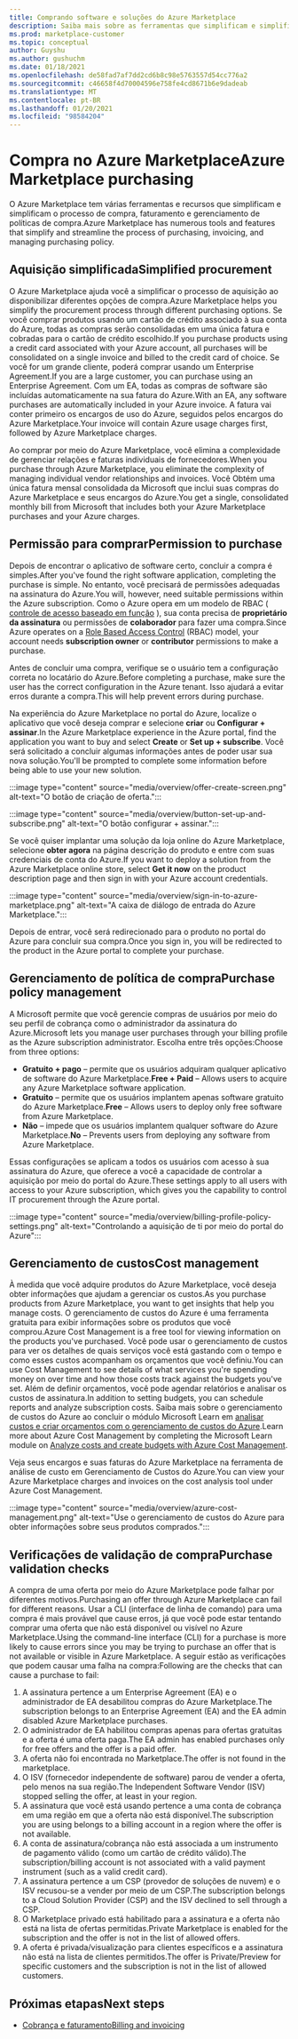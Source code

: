 ```yaml
---
title: Comprando software e soluções do Azure Marketplace
description: Saiba mais sobre as ferramentas que simplificam e simplificam as compras e o gerenciamento de software no Azure Marketplace.
ms.prod: marketplace-customer
ms.topic: conceptual
author: Guyshu
ms.author: gushuchm
ms.date: 01/18/2021
ms.openlocfilehash: de58fad7af7dd2cd6b8c98e5763557d54cc776a2
ms.sourcegitcommit: c46658f4d70004596e758fe4cd8671b6e9dadeab
ms.translationtype: MT
ms.contentlocale: pt-BR
ms.lasthandoff: 01/20/2021
ms.locfileid: "98584204"
---
```

# <a name="azure-marketplace-purchasing"></a><span data-ttu-id="7e46a-103">Compra no Azure Marketplace</span><span class="sxs-lookup"><span data-stu-id="7e46a-103">Azure Marketplace purchasing</span></span>

<span data-ttu-id="7e46a-104">O Azure Marketplace tem várias ferramentas e recursos que simplificam e simplificam o processo de compra, faturamento e gerenciamento de políticas de compra.</span><span class="sxs-lookup"><span data-stu-id="7e46a-104">Azure Marketplace has numerous tools and features that simplify and streamline the process of purchasing, invoicing, and managing purchasing policy.</span></span>

## <a name="simplified-procurement"></a><span data-ttu-id="7e46a-105">Aquisição simplificada</span><span class="sxs-lookup"><span data-stu-id="7e46a-105">Simplified procurement</span></span>

<span data-ttu-id="7e46a-106">O Azure Marketplace ajuda você a simplificar o processo de aquisição ao disponibilizar diferentes opções de compra.</span><span class="sxs-lookup"><span data-stu-id="7e46a-106">Azure Marketplace helps you simplify the procurement process through different purchasing options.</span></span> <span data-ttu-id="7e46a-107">Se você comprar produtos usando um cartão de crédito associado à sua conta do Azure, todas as compras serão consolidadas em uma única fatura e cobradas para o cartão de crédito escolhido.</span><span class="sxs-lookup"><span data-stu-id="7e46a-107">If you purchase products using a credit card associated with your Azure account, all purchases will be consolidated on a single invoice and billed to the credit card of choice.</span></span> <span data-ttu-id="7e46a-108">Se você for um grande cliente, poderá comprar usando um Enterprise Agreement.</span><span class="sxs-lookup"><span data-stu-id="7e46a-108">If you are a large customer, you can purchase using an Enterprise Agreement.</span></span> <span data-ttu-id="7e46a-109">Com um EA, todas as compras de software são incluídas automaticamente na sua fatura do Azure.</span><span class="sxs-lookup"><span data-stu-id="7e46a-109">With an EA, any software purchases are automatically included in your Azure invoice.</span></span> <span data-ttu-id="7e46a-110">A fatura vai conter primeiro os encargos de uso do Azure, seguidos pelos encargos do Azure Marketplace.</span><span class="sxs-lookup"><span data-stu-id="7e46a-110">Your invoice will contain Azure usage charges first, followed by Azure Marketplace charges.</span></span>

<span data-ttu-id="7e46a-111">Ao comprar por meio do Azure Marketplace, você elimina a complexidade de gerenciar relações e faturas individuais de fornecedores.</span><span class="sxs-lookup"><span data-stu-id="7e46a-111">When you purchase through Azure Marketplace, you eliminate the complexity of managing individual vendor relationships and invoices.</span></span> <span data-ttu-id="7e46a-112">Você Obtém uma única fatura mensal consolidada da Microsoft que inclui suas compras do Azure Marketplace e seus encargos do Azure.</span><span class="sxs-lookup"><span data-stu-id="7e46a-112">You get a single, consolidated monthly bill from Microsoft that includes both your Azure Marketplace purchases and your Azure charges.</span></span>

## <a name="permission-to-purchase"></a><span data-ttu-id="7e46a-113">Permissão para comprar</span><span class="sxs-lookup"><span data-stu-id="7e46a-113">Permission to purchase</span></span>

<span data-ttu-id="7e46a-114">Depois de encontrar o aplicativo de software certo, concluir a compra é simples.</span><span class="sxs-lookup"><span data-stu-id="7e46a-114">After you've found the right software application, completing the purchase is simple.</span></span> <span data-ttu-id="7e46a-115">No entanto, você precisará de permissões adequadas na assinatura do Azure.</span><span class="sxs-lookup"><span data-stu-id="7e46a-115">You will, however, need suitable permissions within the Azure subscription.</span></span> <span data-ttu-id="7e46a-116">Como o Azure opera em um modelo de RBAC ( [controle de acesso baseado em função](/azure/role-based-access-control/overview) ), sua conta precisa de **proprietário da assinatura** ou permissões de **colaborador** para fazer uma compra.</span><span class="sxs-lookup"><span data-stu-id="7e46a-116">Since Azure operates on a [Role Based Access Control](/azure/role-based-access-control/overview) (RBAC) model, your account needs **subscription owner** or **contributor** permissions to make a purchase.</span></span>

<span data-ttu-id="7e46a-117">Antes de concluir uma compra, verifique se o usuário tem a configuração correta no locatário do Azure.</span><span class="sxs-lookup"><span data-stu-id="7e46a-117">Before completing a purchase, make sure the user has the correct configuration in the Azure tenant.</span></span> <span data-ttu-id="7e46a-118">Isso ajudará a evitar erros durante a compra.</span><span class="sxs-lookup"><span data-stu-id="7e46a-118">This will help prevent errors during purchase.</span></span>

<span data-ttu-id="7e46a-119">Na experiência do Azure Marketplace no portal do Azure, localize o aplicativo que você deseja comprar e selecione **criar** ou **Configurar + assinar**.</span><span class="sxs-lookup"><span data-stu-id="7e46a-119">In the Azure Marketplace experience in the Azure portal, find the application you want to buy and select **Create** or **Set up + subscribe**.</span></span> <span data-ttu-id="7e46a-120">Você será solicitado a concluir algumas informações antes de poder usar sua nova solução.</span><span class="sxs-lookup"><span data-stu-id="7e46a-120">You'll be prompted to complete some information before being able to use your new solution.</span></span>

:::image type="content" source="media/overview/offer-create-screen.png" alt-text="O botão de criação de oferta.":::

:::image type="content" source="media/overview/button-set-up-and-subscribe.png" alt-text="O botão configurar + assinar.":::

<span data-ttu-id="7e46a-123">Se você quiser implantar uma solução da loja online do Azure Marketplace, selecione **obter agora** na página descrição do produto e entre com suas credenciais de conta do Azure.</span><span class="sxs-lookup"><span data-stu-id="7e46a-123">If you want to deploy a solution from the Azure Marketplace online store, select **Get it now** on the product description page and then sign in with your Azure account credentials.</span></span>

:::image type="content" source="media/overview/sign-in-to-azure-marketplace.png" alt-text="A caixa de diálogo de entrada do Azure Marketplace.":::

<span data-ttu-id="7e46a-125">Depois de entrar, você será redirecionado para o produto no portal do Azure para concluir sua compra.</span><span class="sxs-lookup"><span data-stu-id="7e46a-125">Once you sign in, you will be redirected to the product in the Azure portal to complete your purchase.</span></span>

## <a name="purchase-policy-management"></a><span data-ttu-id="7e46a-126">Gerenciamento de política de compra</span><span class="sxs-lookup"><span data-stu-id="7e46a-126">Purchase policy management</span></span>

<span data-ttu-id="7e46a-127">A Microsoft permite que você gerencie compras de usuários por meio do seu perfil de cobrança como o administrador da assinatura do Azure.</span><span class="sxs-lookup"><span data-stu-id="7e46a-127">Microsoft lets you manage user purchases through your billing profile as the Azure subscription administrator.</span></span> <span data-ttu-id="7e46a-128">Escolha entre três opções:</span><span class="sxs-lookup"><span data-stu-id="7e46a-128">Choose from three options:</span></span>

- <span data-ttu-id="7e46a-129">**Gratuito + pago** – permite que os usuários adquiram qualquer aplicativo de software do Azure Marketplace.</span><span class="sxs-lookup"><span data-stu-id="7e46a-129">**Free + Paid** – Allows users to acquire any Azure Marketplace software application.</span></span>
- <span data-ttu-id="7e46a-130">**Gratuito** – permite que os usuários implantem apenas software gratuito do Azure Marketplace.</span><span class="sxs-lookup"><span data-stu-id="7e46a-130">**Free** – Allows users to deploy only free software from Azure Marketplace.</span></span>
- <span data-ttu-id="7e46a-131">**Não** – impede que os usuários implantem qualquer software do Azure Marketplace.</span><span class="sxs-lookup"><span data-stu-id="7e46a-131">**No** – Prevents users from deploying any software from Azure Marketplace.</span></span>

<span data-ttu-id="7e46a-132">Essas configurações se aplicam a todos os usuários com acesso à sua assinatura do Azure, que oferece a você a capacidade de controlar a aquisição por meio do portal do Azure.</span><span class="sxs-lookup"><span data-stu-id="7e46a-132">These settings apply to all users with access to your Azure subscription, which gives you the capability to control IT procurement through the Azure portal.</span></span>

:::image type="content" source="media/overview/billing-profile-policy-settings.png" alt-text="Controlando a aquisição de ti por meio do portal do Azure":::

## <a name="cost-management"></a><span data-ttu-id="7e46a-134">Gerenciamento de custos</span><span class="sxs-lookup"><span data-stu-id="7e46a-134">Cost management</span></span>

<span data-ttu-id="7e46a-135">À medida que você adquire produtos do Azure Marketplace, você deseja obter informações que ajudam a gerenciar os custos.</span><span class="sxs-lookup"><span data-stu-id="7e46a-135">As you purchase products from Azure Marketplace, you want to get insights that help you manage costs.</span></span> <span data-ttu-id="7e46a-136">O gerenciamento de custos do Azure é uma ferramenta gratuita para exibir informações sobre os produtos que você comprou.</span><span class="sxs-lookup"><span data-stu-id="7e46a-136">Azure Cost Management is a free tool for viewing information on the products you've purchased.</span></span> <span data-ttu-id="7e46a-137">Você pode usar o gerenciamento de custos para ver os detalhes de quais serviços você está gastando com o tempo e como esses custos acompanham os orçamentos que você definiu.</span><span class="sxs-lookup"><span data-stu-id="7e46a-137">You can use Cost Management to see details of what services you're spending money on over time and how those costs track against the budgets you've set.</span></span> <span data-ttu-id="7e46a-138">Além de definir orçamentos, você pode agendar relatórios e analisar os custos de assinatura.</span><span class="sxs-lookup"><span data-stu-id="7e46a-138">In addition to setting budgets, you can schedule reports and analyze subscription costs.</span></span> <span data-ttu-id="7e46a-139">Saiba mais sobre o gerenciamento de custos do Azure ao concluir o módulo Microsoft Learn em [analisar custos e criar orçamentos com o gerenciamento de custos do Azure](/learn/modules/analyze-costs-create-budgets-azure-cost-management/).</span><span class="sxs-lookup"><span data-stu-id="7e46a-139">Learn more about Azure Cost Management by completing the Microsoft Learn module on [Analyze costs and create budgets with Azure Cost Management](/learn/modules/analyze-costs-create-budgets-azure-cost-management/).</span></span>

<span data-ttu-id="7e46a-140">Veja seus encargos e suas faturas do Azure Marketplace na ferramenta de análise de custo em Gerenciamento de Custos do Azure.</span><span class="sxs-lookup"><span data-stu-id="7e46a-140">You can view your Azure Marketplace charges and invoices on the cost analysis tool under Azure Cost Management.</span></span>

:::image type="content" source="media/overview/azure-cost-management.png" alt-text="Use o gerenciamento de custos do Azure para obter informações sobre seus produtos comprados.":::

## <a name="purchase-validation-checks"></a><span data-ttu-id="7e46a-142">Verificações de validação de compra</span><span class="sxs-lookup"><span data-stu-id="7e46a-142">Purchase validation checks</span></span>

<span data-ttu-id="7e46a-143">A compra de uma oferta por meio do Azure Marketplace pode falhar por diferentes motivos.</span><span class="sxs-lookup"><span data-stu-id="7e46a-143">Purchasing an offer through Azure Marketplace can fail for different reasons.</span></span> <span data-ttu-id="7e46a-144">Usar a CLI (interface de linha de comando) para uma compra é mais provável que cause erros, já que você pode estar tentando comprar uma oferta que não está disponível ou visível no Azure Marketplace.</span><span class="sxs-lookup"><span data-stu-id="7e46a-144">Using the command-line interface (CLI) for a purchase is more likely to cause errors since you may be trying to purchase an offer that is not available or visible in Azure Marketplace.</span></span> <span data-ttu-id="7e46a-145">A seguir estão as verificações que podem causar uma falha na compra:</span><span class="sxs-lookup"><span data-stu-id="7e46a-145">Following are the checks that can cause a purchase to fail:</span></span>

1. <span data-ttu-id="7e46a-146">A assinatura pertence a um Enterprise Agreement (EA) e o administrador de EA desabilitou compras do Azure Marketplace.</span><span class="sxs-lookup"><span data-stu-id="7e46a-146">The subscription belongs to an Enterprise Agreement (EA) and the EA admin disabled Azure Marketplace purchases.</span></span>
1. <span data-ttu-id="7e46a-147">O administrador de EA habilitou compras apenas para ofertas gratuitas e a oferta é uma oferta paga.</span><span class="sxs-lookup"><span data-stu-id="7e46a-147">The EA admin has enabled purchases only for free offers and the offer is a paid offer.</span></span>
1. <span data-ttu-id="7e46a-148">A oferta não foi encontrada no Marketplace.</span><span class="sxs-lookup"><span data-stu-id="7e46a-148">The offer is not found in the marketplace.</span></span>
1. <span data-ttu-id="7e46a-149">O ISV (fornecedor independente de software) parou de vender a oferta, pelo menos na sua região.</span><span class="sxs-lookup"><span data-stu-id="7e46a-149">The Independent Software Vendor (ISV) stopped selling the offer, at least in your region.</span></span>
1. <span data-ttu-id="7e46a-150">A assinatura que você está usando pertence a uma conta de cobrança em uma região em que a oferta não está disponível.</span><span class="sxs-lookup"><span data-stu-id="7e46a-150">The subscription you are using belongs to a billing account in a region where the offer is not available.</span></span>
1. <span data-ttu-id="7e46a-151">A conta de assinatura/cobrança não está associada a um instrumento de pagamento válido (como um cartão de crédito válido).</span><span class="sxs-lookup"><span data-stu-id="7e46a-151">The subscription/billing account is not associated with a valid payment instrument (such as a valid credit card).</span></span>
1. <span data-ttu-id="7e46a-152">A assinatura pertence a um CSP (provedor de soluções de nuvem) e o ISV recusou-se a vender por meio de um CSP.</span><span class="sxs-lookup"><span data-stu-id="7e46a-152">The subscription belongs to a Cloud Solution Provider (CSP) and the ISV declined to sell through a CSP.</span></span>
1. <span data-ttu-id="7e46a-153">O Marketplace privado está habilitado para a assinatura e a oferta não está na lista de ofertas permitidas.</span><span class="sxs-lookup"><span data-stu-id="7e46a-153">Private Marketplace is enabled for the subscription and the offer is not in the list of allowed offers.</span></span>
1. <span data-ttu-id="7e46a-154">A oferta é privada/visualização para clientes específicos e a assinatura não está na lista de clientes permitidos.</span><span class="sxs-lookup"><span data-stu-id="7e46a-154">The offer is Private/Preview for specific customers and the subscription is not in the list of allowed customers.</span></span>

## <a name="next-steps"></a><span data-ttu-id="7e46a-155">Próximas etapas</span><span class="sxs-lookup"><span data-stu-id="7e46a-155">Next steps</span></span>

- [<span data-ttu-id="7e46a-156">Cobrança e faturamento</span><span class="sxs-lookup"><span data-stu-id="7e46a-156">Billing and invoicing</span></span>](billing-invoicing.md)